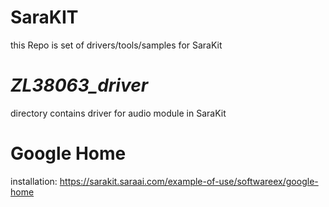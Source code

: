 # **SaraKIT**  
this Repo is set of drivers/tools/samples for SaraKit 

# *ZL38063_driver* 
directory contains driver for audio module in SaraKit

# Google Home
installation: https://sarakit.saraai.com/example-of-use/softwareex/google-home
